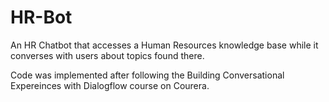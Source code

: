 # HR-Bot
An HR Chatbot that accesses a Human Resources knowledge base while it converses with users about topics found there.  
  
Code was implemented after following the Building Conversational Expereinces with Dialogflow course on Courera.
